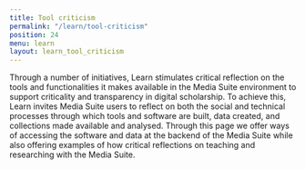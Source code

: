 ```yaml
---
title: Tool criticism
permalink: "/learn/tool-criticism"
position: 24
menu: learn
layout: learn_tool_criticism
---
```


Through a number of initiatives, Learn stimulates critical reflection on the tools and functionalities it makes available in the Media Suite environment to support criticality and transparency in digital scholarship. To achieve this, Learn invites Media Suite users to reflect on both the social and technical processes through which tools and software are built, data created, and collections made available and analysed. Through this page we offer ways of accessing the software and data at the backend of the Media Suite while also offering examples of how critical reflections on teaching and researching with the Media Suite.